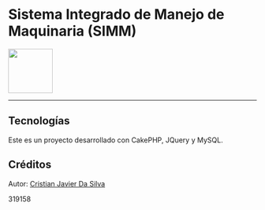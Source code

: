 # Sistema Integrado de Manejo de Maquinaria (SIMM)

<img height="90" src="/var/www/html/simm/webroot/img/tractor.png" width="90"/>

-----------------------------------------------------
## Tecnologías
Este es un proyecto desarrollado con CakePHP, JQuery y MySQL.


## Créditos

Autor: [Cristian Javier Da Silva](https://www.linkedin.com/in/cristian-j-dasilva/)

319158
